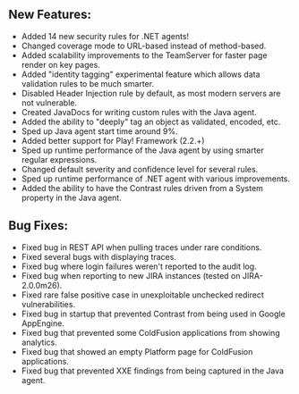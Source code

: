 <!--
title: "Contrast 2.7.1 Release Notes, April 21st, 2014"
description: "Contrast 2.7.1 Release Notes, April 21st, 2014"
tags: "2.7.1 April Release Notes"
-->

## New Features:
* Added 14 new security rules for .NET agents!
* Changed coverage mode to URL-based instead of method-based.
* Added scalability improvements to the TeamServer for faster page render on key pages.
* Added "identity tagging" experimental feature which allows data validation rules to be much smarter.
* Disabled Header Injection rule by default, as most modern servers are not vulnerable.
* Created JavaDocs for writing custom rules with the Java agent.
* Added the ability to "deeply" tag an object as validated, encoded, etc.
* Sped up Java agent start time around 9%.
* Added better support for Play! Framework (2.2.+)
* Sped up runtime performance of the Java agent by using smarter regular expressions.
* Changed default severity and confidence level for several rules.
* Sped up runtime performance of .NET agent with various improvements.
* Added the ability to have the Contrast rules driven from a System property in the Java agent.

## Bug Fixes:
* Fixed bug in REST API when pulling traces under rare conditions.
* Fixed several bugs with displaying traces.
* Fixed bug where login failures weren't reported to the audit log.
* Fixed bug when reporting to new JIRA instances (tested on JIRA-2.0.0m26).
* Fixed rare false positive case in unexploitable unchecked redirect vulnerabilities.
* Fixed bug in startup that prevented Contrast from being used in Google AppEngine.
* Fixed bug that prevented some ColdFusion applications from showing analytics.
* Fixed bug that showed an empty Platform page for ColdFusion applications.
* Fixed bug that prevented XXE findings from being captured in the Java agent. 
